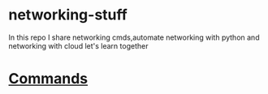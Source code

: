 # networking-stuff
In this repo I share networking cmds,automate networking with python and networking with cloud let's learn together 

# [Commands](./NetworkCmds.md)
